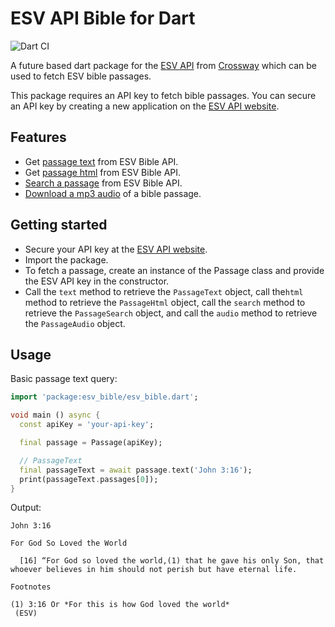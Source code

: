 # ESV API Bible for Dart

![Dart CI](https://github.com/arielmagbanua/esv_bible/actions/workflows/ci.yml/badge.svg)

A future based dart package for the [ESV API](https://api.esv.org/) from [Crossway](https://www.crossway.org/)
which can be used to fetch ESV bible passages.

This package requires an API key to fetch bible passages. You can secure an API key by creating a new application on the [ESV API website](https://api.esv.org/).

## Features
* Get [passage text](https://api.esv.org/docs/passage-text/) from ESV Bible API.
* Get [passage html](https://api.esv.org/docs/passage-html/) from ESV Bible API.
* [Search a passage](https://api.esv.org/docs/passage-search/) from ESV Bible API.
* [Download a mp3 audio](https://api.esv.org/docs/passage-audio/) of a bible passage.

## Getting started

* Secure your API key at the [ESV API website](https://api.esv.org/).
* Import the package.
* To fetch a passage, create an instance of the Passage class and provide the ESV API key in the constructor.
* Call the `text` method to retrieve the `PassageText` object, call the`html` method to retrieve the `PassageHtml` object,
call the `search` method to retrieve the `PassageSearch` object, and call the `audio` method to retrieve the `PassageAudio` object.

## Usage

Basic passage text query:
```dart
import 'package:esv_bible/esv_bible.dart';

void main () async {
  const apiKey = 'your-api-key';

  final passage = Passage(apiKey);

  // PassageText
  final passageText = await passage.text('John 3:16');
  print(passageText.passages[0]);
}
```

Output:
```
John 3:16

For God So Loved the World

  [16] “For God so loved the world,(1) that he gave his only Son, that whoever believes in him should not perish but have eternal life.

Footnotes

(1) 3:16 Or *For this is how God loved the world*
 (ESV)
```

